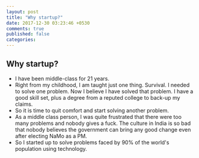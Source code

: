 ```yaml
---
layout: post
title: "Why startup?"
date: 2017-12-30 03:23:46 +0530
comments: true
published: false
categories:
---
```


## Why startup?
- I have been middle-class for 21 years.
- Right from my childhood, I am taught just one thing. Survival. I needed to solve one problem. Now I believe I have solved that problem. I have a good skill set, plus a degree from a reputed college to back-up my claims.
- So it is time to quit comfort and start solving another problem.
- As a middle class person, I was quite frustrated that there were too many problems and nobody gives a fuck. The culture in India is so bad that nobody believes the government can bring any good change even after electing NaMo as a PM.
- So I started up to solve problems faced by 90% of the world's population using technology.

